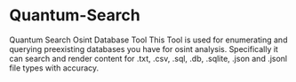 # Quantum-Search
Quantum Search Osint Database Tool 
This Tool is used for enumerating and querying preexisting databases you have for osint analysis. Specifically it can search and render content for .txt, .csv, .sql, .db, .sqlite, .json and .jsonl file types with accuracy.
